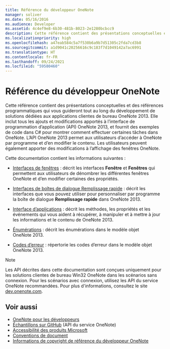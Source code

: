```yaml
---
title: Référence du développeur OneNote
manager: soliver
ms.date: 05/16/2016
ms.audience: Developer
ms.assetid: 4c4ef9e8-6b30-481b-8023-2e1280bcbcc9
description: Cette référence contient des présentations conceptuelles et des références programmatiques qui vous guideront tout au long du développement de solutions dédiées aux applications clientes de bureau OneNote 2013.
ms.localizationpriority: high
ms.openlocfilehash: a47eab584c5a7f530b6a9b7d51305c2fda7cd3b8
ms.sourcegitcommit: a1d9041c20256616c9c183f7d1049142a7ac6991
ms.translationtype: HT
ms.contentlocale: fr-FR
ms.lasthandoff: 09/24/2021
ms.locfileid: "59580460"
---
```

# <a name="onenote-developer-reference"></a>Référence du développeur OneNote

Cette référence contient des présentations conceptuelles et des références programmatiques qui vous guideront tout au long du développement de solutions dédiées aux applications clientes de bureau OneNote 2013. Elle inclut tous les ajouts et modifications apportés à l’interface de programmation d’application (API) OneNote 2013, et fournit des exemples de code dans C# pour montrer comment effectuer certaines tâches dans OneNote. L’API OneNote 2013 permet aux utilisateurs d’accéder à OneNote par programme et d’en modifier le contenu. Les utilisateurs peuvent également apporter des modifications à l’affichage des fenêtres OneNote.
  
Cette documentation contient les informations suivantes :
  
- [Interfaces de fenêtres](window-interfaces-onenote.md) : décrit les interfaces **Fenêtre** et **Fenêtres** qui permettent aux utilisateurs de dénombrer les différentes fenêtres OneNote et d’en modifier certaines des propriétés. 
    
- [Interfaces de boîtes de dialogue Remplissage rapide](quick-filing-dialog-box-interfaces-onenote.md) : décrit les interfaces que vous pouvez utiliser pour personnaliser par programme la boîte de dialogue **Remplissage rapide** dans OneNote 2013. 
    
- [Interface d’applications](application-interface-onenote.md) : décrit les méthodes, les propriétés et les événements qui vous aident à récupérer, à manipuler et à mettre à jour les informations et le contenu de OneNote 2013.
    
- [Énumérations](enumerations-onenote-developer-reference.md) : décrit les énumérations dans le modèle objet OneNote 2013.
    
- [Codes d’erreur](error-codes-onenote.md) : répertorie les codes d’erreur dans le modèle objet OneNote 2013.
    
> [!NOTE]
> Les API décrites dans cette documentation sont conçues uniquement pour les solutions clientes de bureau Win32 OneNote dans les scénarios sans connexion. Pour les scénarios avec connexion, utilisez les API du service OneNote recommandées. Pour plus d'informations, consultez le site [dev.onenote.com](https://go.microsoft.com/fwlink/?LinkID=390615). 
  
## <a name="see-also"></a>Voir aussi

- [OneNote pour les développeurs](https://go.microsoft.com/fwlink/?LinkID=390615)   
- [Échantillons sur GitHub](https://github.com/OneNoteDev/) (API du service OneNote)     
- [Accessibilité des produits Microsoft](https://www.microsoft.com/enable/products/default.aspx)    
- [Conventions de document](https://msdn.microsoft.com/office/aa905365.aspx)    
- [Informations de copyright de référence du développeur OneNote](https://msdn.microsoft.com/library/office/jj680116.aspx)
    
    


